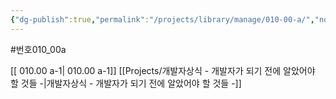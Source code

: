 ```yaml
---
{"dg-publish":true,"permalink":"/projects/library/manage/010-00-a/","noteIcon":"0","created":"2023-12-28T00:48:32.658+09:00","updated":"2024-01-26T09:46:16.019+09:00"}
---
```


#번호010_00a


[[ 010.00 a-1\| 010.00 a-1]]  [[Projects/개발자상식 - 개발자가 되기 전에 알았어야 할 것들 -\|개발자상식 - 개발자가 되기 전에 알았어야 할 것들 -]]